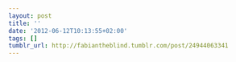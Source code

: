 ```yaml
---
layout: post
title: ''
date: '2012-06-12T10:13:55+02:00'
tags: []
tumblr_url: http://fabiantheblind.tumblr.com/post/24944063341
---
```

